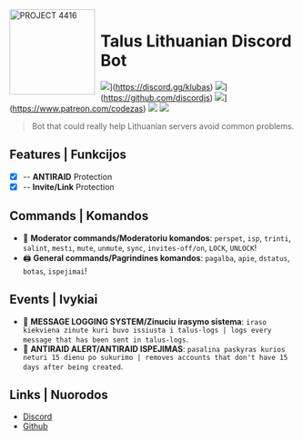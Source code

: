 <img width="150" height="150" align="left" style="float: left; margin: 0 10px 0 0;" alt="PROJECT 4416" src="https://i.imgur.com/LMfI0dr.png">

# Talus Lithuanian Discord Bot

![](https://img.shields.io/discord/695997516621021255.svg?logo=discord&colorB=7289DA)](https://discord.gg/klubas)
![](https://img.shields.io/badge/discord.js-v12.0.0--dev-blue.svg?logo=npm)](https://github.com/discordjs)
![](https://img.shields.io/badge/patreon-donate-orange.svg)](https://www.patreon.com/codezas)
![](https://img.shields.io/badge/-TALUS-blue)
![](https://img.shields.io/badge/-LT%20Discord%20Bot-blue)

> Bot that could really help Lithuanian servers avoid common problems.

## Features | Funkcijos

- [x] -- **ANTIRAID** Protection
- [x] -- **Invite/Link** Protection

## Commands | Komandos

*   🚓 **Moderator commands/Moderatoriu komandos**: `perspet`, `isp`, `trinti`, `salint`, `mesti`, `mute`, `unmute`, `sync`, `invites-off/on`, `LOCK`, `UNLOCK`!
*   🖨️ **General commands/Pagrindines komandos**: `pagalba`, `apie`, `dstatus`, `botas`, `ispejimai`!

## Events | Ivykiai

*   🚓 **MESSAGE LOGGING SYSTEM/Zinuciu irasymo sistema**: `iraso kiekviena zinute kuri buvo issiusta i talus-logs | logs every message that has been sent in talus-logs`.
*   🚓 **ANTIRAID ALERT/ANTIRAID ISPEJIMAS**: `pasalina paskyras kurios neturi 15 dienu po sukurimo | removes accounts that don't have 15 days after being created`. 


## Links | Nuorodos

*   [Discord](https://discord.gg/T55cyHV)
*   [Github](https://github.com/codeziukas)


